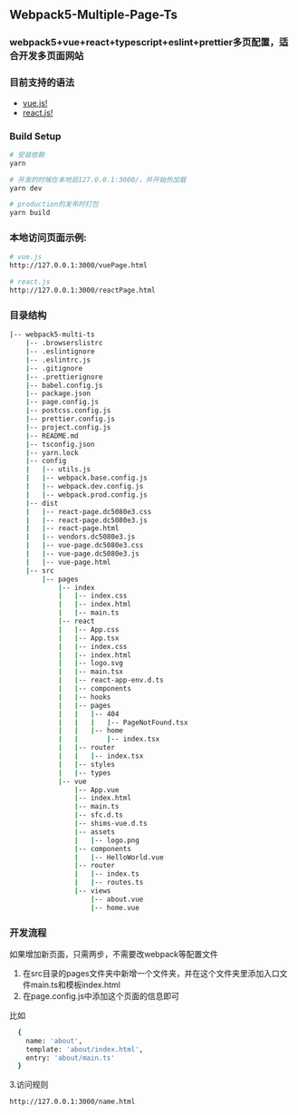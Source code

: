 ## Webpack5-Multiple-Page-Ts

### webpack5+vue+react+typescript+eslint+prettier多页配置，适合开发多页面网站

### 目前支持的语法
- [vue.js!](https://cn.vuejs.org/)
- [react.js!](https://reactjs.org/)
### Build Setup

``` bash
# 安装依赖
yarn

# 开发的时候在本地启127.0.0.1:3000/，并开始热加载
yarn dev

# production的发布时打包
yarn build

```

### 本地访问页面示例:
``` bash
# vue.js
http://127.0.0.1:3000/vuePage.html

# react.js
http://127.0.0.1:3000/reactPage.html

```


### 目录结构
``` bash
|-- webpack5-multi-ts
    |-- .browserslistrc
    |-- .eslintignore
    |-- .eslintrc.js
    |-- .gitignore
    |-- .prettierignore
    |-- babel.config.js
    |-- package.json
    |-- page.config.js
    |-- postcss.config.js
    |-- prettier.config.js
    |-- project.config.js
    |-- README.md
    |-- tsconfig.json
    |-- yarn.lock
    |-- config
    |   |-- utils.js
    |   |-- webpack.base.config.js
    |   |-- webpack.dev.config.js
    |   |-- webpack.prod.config.js
    |-- dist
    |   |-- react-page.dc5080e3.css
    |   |-- react-page.dc5080e3.js
    |   |-- react-page.html
    |   |-- vendors.dc5080e3.js
    |   |-- vue-page.dc5080e3.css
    |   |-- vue-page.dc5080e3.js
    |   |-- vue-page.html
    |-- src
        |-- pages
            |-- index
            |   |-- index.css
            |   |-- index.html
            |   |-- main.ts
            |-- react
            |   |-- App.css
            |   |-- App.tsx
            |   |-- index.css
            |   |-- index.html
            |   |-- logo.svg
            |   |-- main.tsx
            |   |-- react-app-env.d.ts
            |   |-- components
            |   |-- hooks
            |   |-- pages
            |   |   |-- 404
            |   |   |   |-- PageNotFound.tsx
            |   |   |-- home
            |   |       |-- index.tsx
            |   |-- router
            |   |   |-- index.tsx
            |   |-- styles
            |   |-- types
            |-- vue
                |-- App.vue
                |-- index.html
                |-- main.ts
                |-- sfc.d.ts
                |-- shims-vue.d.ts
                |-- assets
                |   |-- logo.png
                |-- components
                |   |-- HelloWorld.vue
                |-- router
                |   |-- index.ts
                |   |-- routes.ts
                |-- views
                    |-- about.vue
                    |-- home.vue

```

### 开发流程

如果增加新页面，只需两步，不需要改webpack等配置文件

1. 在src目录的pages文件夹中新增一个文件夹，并在这个文件夹里添加入口文件main.ts和模板index.html
2. 在page.config.js中添加这个页面的信息即可

比如
``` bash
  {
    name: 'about',
    template: 'about/index.html',
    entry: 'about/main.ts'
  }

```
3.访问规则
``` bash
http://127.0.0.1:3000/name.html
```

